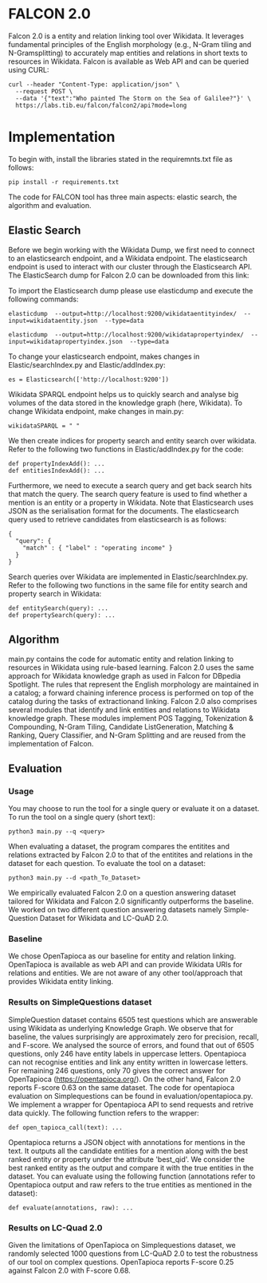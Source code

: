 # FALCON 2.0

Falcon 2.0 is a entity and relation linking tool over Wikidata. It leverages fundamental principles of the English morphology (e.g., N-Gram tiling and N-Gramsplitting) to accurately map entities and relations in short texts to resources in  Wikidata. Falcon is available as Web API and can be queried using CURL: 
```
curl --header "Content-Type: application/json" \
  --request POST \
  --data '{"text":"Who painted The Storm on the Sea of Galilee?"}' \
  https://labs.tib.eu/falcon/falcon2/api?mode=long
```
# Implementation
To begin with, install the libraries stated in the requiremnts.txt file as follows:
```
pip install -r requirements.txt
```
The code for FALCON tool has three main aspects: elastic search, the algorithm and evaluation. 
## Elastic Search
Before we begin working with the Wikidata Dump, we first need to connect to an elasticsearch endpoint, and a Wikidata endpoint. The elasticsearch endpoint is used to interact with our cluster through the Elasticsearch API. 
The ElasticSearch dump for Falcon 2.0 can be downloaded from this link:

To import the Elasticsearch dump please use elasticdump and execute the following commands:
```
elasticdump  --output=http://localhost:9200/wikidataentityindex/  --input=wikidataentity.json  --type=data

elasticdump  --output=http://localhost:9200/wikidatapropertyindex/  --input=wikidatapropertyindex.json  --type=data
```

To change your elasticsearch endpoint, makes changes in Elastic/searchIndex.py and Elastic/addIndex.py:
```
es = Elasticsearch(['http://localhost:9200'])
```
Wikidata SPARQL endpoint helps us to quickly search and analyse big volumes of the data stored in the knowledge graph (here, Wikidata). To change Wikidata endpoint, make changes in main.py:
```
wikidataSPARQL = " "
```
We then create indices for property search and entity search over wikidata. Refer to the following two functions in Elastic/addIndex.py for the code:
```
def propertyIndexAdd(): ...
def entitiesIndexAdd(): ...
```
Furthermore, we need to execute a search query and get back search hits that match the query. The search query feature is used to find whether a mention is an entity or a property in Wikidata. Note that Elasticsearch uses JSON as the serialisation format for the documents. The elasticsearch query used to retrieve candidates from elasticsearch is as follows:
```
{
  "query": {
    "match" : { "label" : "operating income" }
  }
}
```
Search queries over Wikidata are implemented in Elastic/searchIndex.py. Refer to the following two functions in the same file for entity search and property search in Wikidata:
```
def entitySearch(query): ...
def propertySearch(query): ...
```

## Algorithm
main.py contains the code for automatic entity and relation linking to resources in Wikidata using rule-based learning. Falcon 2.0 uses the same approach for Wikidata knowledge graph as used in Falcon for DBpedia Spotlight. The rules that represent the English morphology are maintained in a catalog; a forward chaining inference process is performed on top of the catalog during the tasks of extractionand linking. Falcon 2.0 also comprises several modules that identify and link entities and relations to Wikidata knowledge graph. These modules implement POS Tagging, Tokenization & Compounding, N-Gram Tiling, Candidate  ListGeneration, Matching & Ranking, Query Classifier, and N-Gram Splitting and are reused from the implementation of Falcon. 

## Evaluation

### Usage
You may choose to run the tool for a single query or evaluate it on a dataset.
To run the tool on a single query (short text):
```
python3 main.py --q <query>
```

When evaluating a dataset, the program compares the entitites and relations extracted by Falcon 2.0 to that of the entitites and relations in the dataset for each question. To evaluate the tool on a dataset:
```
python3 main.py --d <path_To_Dataset>
```

We empirically evaluated Falcon 2.0 on a question answering dataset tailored for Wikidata and Falcon 2.0 significantly outperforms the baseline. We worked on two different question answering datasets namely Simple-Question Dataset for Wikidata and LC-QuAD 2.0. 

### Baseline

We chose OpenTapioca as our baseline for entity and relation linking. OpenTapioca is available as web API and can provide Wikidata URIs for relations and entities. We are not aware of any other tool/approach that provides Wikidata entity linking.

### Results on SimpleQuestions dataset
SimpleQuestion dataset contains 6505 test questions which are answerable using Wikidata as underlying Knowledge Graph. We observe that for baseline, the values surprisingly are approximately zero for precision, recall, and F-score. We analysed the source of errors,  and  found  that  out  of  6505  questions,  only  246  have  entity  labels  in uppercase  letters.  Opentapioca  can  not  recognise  entities  and  link  any  entity written in lowercase letters. For remaining 246 questions, only 70 gives the correct answer for OpenTapioca (https://opentapioca.org/). On the other hand, Falcon 2.0 reports F-score 0.63 on the same dataset.
The code for opentapioca evaluation on Simplequestions can be found in evaluation/opentapioca.py. We implement a wrapper for Opentapioca API to send requests and retrive data quickly. The following function refers to the wrapper:
```
def open_tapioca_call(text): ...
```
Opentapioca returns a JSON object with annotations for mentions in the text. It outputs all the candidate entities for a mention along with the best ranked entity or property under the attribute 'best_qid'. We consider the best ranked entity as the output and compare it with the true entities in the dataset. You can evaluate using the following function (annotations refer to Opentapioca output and raw refers to the true entities as mentioned in the dataset):
```
def evaluate(annotations, raw): ...
```
### Results on LC-Quad 2.0
Given the limitations of OpenTapioca on Simplequestions dataset, we randomly selected 1000 questions from LC-QuAD 2.0 to test the robustness of our tool on complex questions. OpenTapioca reports F-score 0.25 against Falcon 2.0 with F-score 0.68.
